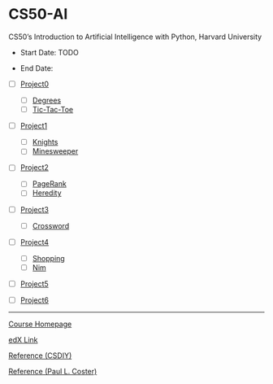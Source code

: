# CS50-AI
CS50’s Introduction to Artificial Intelligence with Python, Harvard University

- Start Date: TODO

- End Date: 


- [ ] [Project0](https://cs50.harvard.edu/ai/2020/projects/0/)

  - [ ] [Degrees](https://cs50.harvard.edu/ai/2020/projects/0/degrees/)
  - [ ] [Tic-Tac-Toe](https://cs50.harvard.edu/ai/2020/projects/0/tictactoe/)
- [ ] [Project1](https://cs50.harvard.edu/ai/2020/projects/1/)

  - [ ] [Knights](https://cs50.harvard.edu/ai/2020/projects/1/knights/)
  - [ ] [Minesweeper](https://cs50.harvard.edu/ai/2020/projects/1/minesweeper/)
- [ ] [Project2](https://cs50.harvard.edu/ai/2020/projects/2/)

  - [ ] [PageRank](https://cs50.harvard.edu/ai/2020/projects/2/pagerank/)
  - [ ] [Heredity](https://cs50.harvard.edu/ai/2020/projects/2/heredity/)
- [ ] [Project3](https://cs50.harvard.edu/ai/2020/projects/3/)

  - [ ] [Crossword](https://cs50.harvard.edu/ai/2020/projects/3/crossword/)
- [ ] [Project4](https://cs50.harvard.edu/ai/2020/projects/4/)

  - [ ] [Shopping](https://cs50.harvard.edu/ai/2020/projects/4/shopping/)
  - [ ] [Nim](https://cs50.harvard.edu/ai/2020/projects/4/nim/)
- [ ] [Project5](https://cs50.harvard.edu/ai/2020/projects/5/)
- [ ] [Project6](https://cs50.harvard.edu/ai/2020/projects/6/)
---


[Course Homepage](https://cs50.harvard.edu/ai/2020/)

[edX Link](https://www.edx.org/course/cs50s-introduction-to-artificial-intelligence-with-python)

[Reference (CSDIY)](https://github.com/PKUFlyingPig/cs50_ai)

[Reference (Paul L. Coster)](https://plcoster.github.io/homepage/cs50ai_projects.html)
